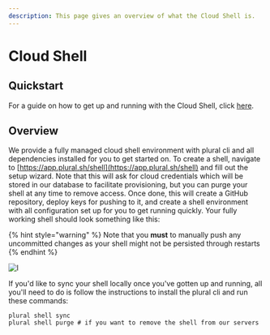 ```yaml
---
description: This page gives an overview of what the Cloud Shell is.
---
```


# Cloud Shell

## Quickstart

For a guide on how to get up and running with the Cloud Shell, click [here](broken-reference).

## Overview

We provide a fully managed cloud shell environment with plural cli and all dependencies installed for you to get started on. To create a shell, navigate to [https://app.plural.sh/shell](https://app.plural.sh/shell) and fill out the setup wizard. Note that this will ask for cloud credentials which will be stored in our database to facilitate provisioning, but you can purge your shell at any time to remove access. Once done, this will create a GitHub repository, deploy keys for pushing to it, and create a shell environment with all configuration set up for you to get running quickly. Your fully working shell should look something like this:

{% hint style="warning" %}
Note that you **must** to manually push any uncommitted changes as your shell might not be persisted through restarts
{% endhint %}

![I](<../../.gitbook/assets/Screen Shot 2022-02-18 at 1.01.22 PM.png>)

If you'd like to sync your shell locally once you've gotten up and running, all you'll need to do is follow the instructions to install the plural cli and run these commands:

```
plural shell sync
plural shell purge # if you want to remove the shell from our servers
```
